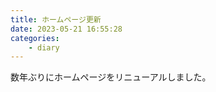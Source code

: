 ```yaml
---
title: ホームページ更新
date: 2023-05-21 16:55:28
categories:
    - diary
---
```


数年ぶりにホームページをリニューアルしました。

